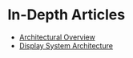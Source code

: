 # In-Depth Articles

 * [Architectural Overview](architectural-overview.md)
 * [Display System Architecture](display_system_architecture.md)